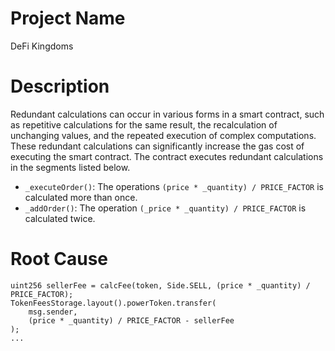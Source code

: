 # Project Name
DeFi Kingdoms

# Description
Redundant calculations can occur in various forms in a smart contract, such as repetitive calculations for the same result, the recalculation of unchanging values, and the repeated execution of complex computations. These redundant calculations can significantly increase the gas cost of executing the smart contract. The contract executes redundant calculations in the segments listed below.

- `_executeOrder()`: The operations `(price * _quantity) / PRICE_FACTOR` is calculated more than once.
- `_addOrder()`: The operation `(_price * _quantity) / PRICE_FACTOR` is calculated twice.

# Root Cause
```solidity
uint256 sellerFee = calcFee(token, Side.SELL, (price * _quantity) / PRICE_FACTOR);
TokenFeesStorage.layout().powerToken.transfer(
    msg.sender,
    (price * _quantity) / PRICE_FACTOR - sellerFee
);
...